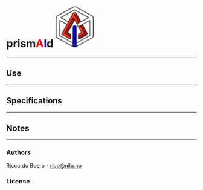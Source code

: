 # prism<span style="color:red">A</span><span style="color:blue">I</span>d <img src="figures/prismAId_logo.png" alt="logo" width="100"/>

* * *

## Use

* * *

## Specifications

* * *

## Notes

* * *

### Authors

Riccardo Boero - ribo@nilu.no

### License